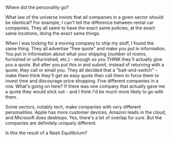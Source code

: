 





Where did the personality go? 


What law of the universe insists that all companies in a given sector should be identical? For example, I can't tell the difference between rental car companies. They all seem to have the exact same policies, at the exact same locations, doing the exact same things.

When I was looking for a moving company to ship my stuff, I found the same thing. They all advertise "free quote" and make you put in information. You put in information about what your shipping (number of rooms, furnished or unfurnished, etc.) - enough so you THINK they'll actually give you a quote. But after you put this in and submit, instead of returning with a quote, they call or email you. They all decided that a "bait-and-switch" - make them think they'll get an easy quote then call them to force them to invest time and discourage price shopping. Five different companies in a row. What's going on here? If there was one company that actually gave me a quote they would stick out - and I think I'd be much more likely to go with them.

Some sectors, notably tech, make companies with very different personalities. Apple has more customer devices, Amazon leads in the cloud, and Microsoft does desktops. Yes, there's a lot of overlap for sure. But the companies are definitely uniquely different.


Is this the result of a Nash Equilibrium?


